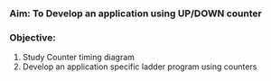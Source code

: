 ### Aim:  To Develop an application using UP/DOWN counter

### Objective:
1. Study Counter timing diagram
2. Develop an application specific ladder program using counters













